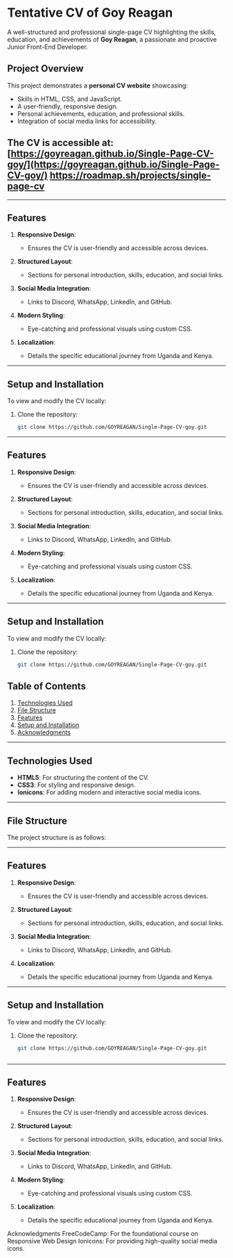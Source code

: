 # Tentative CV of Goy Reagan


A well-structured and professional single-page CV highlighting the skills, education, and achievements of **Goy Reagan**, a passionate and proactive Junior Front-End Developer.

## Project Overview

This project demonstrates a **personal CV website** showcasing:
- Skills in HTML, CSS, and JavaScript.
- A user-friendly, responsive design.
- Personal achievements, education, and professional skills.
- Integration of social media links for accessibility.

The CV is accessible at: [https://goyreagan.github.io/Single-Page-CV-goy/](https://goyreagan.github.io/Single-Page-CV-goy/)
https://roadmap.sh/projects/single-page-cv
---

---

## Features

1. **Responsive Design**:
   - Ensures the CV is user-friendly and accessible across devices.
   
2. **Structured Layout**:
   - Sections for personal introduction, skills, education, and social links.
   
3. **Social Media Integration**:
   - Links to Discord, WhatsApp, LinkedIn, and GitHub.

4. **Modern Styling**:
   - Eye-catching and professional visuals using custom CSS.

5. **Localization**:
   - Details the specific educational journey from Uganda and Kenya.

---

## Setup and Installation

To view and modify the CV locally:

1. Clone the repository:
   ```bash
   git clone https://github.com/GOYREAGAN/Single-Page-CV-goy.git
---

## Features

1. **Responsive Design**:
   - Ensures the CV is user-friendly and accessible across devices.
   
2. **Structured Layout**:
   - Sections for personal introduction, skills, education, and social links.
   
3. **Social Media Integration**:
   - Links to Discord, WhatsApp, LinkedIn, and GitHub.

4. **Modern Styling**:
   - Eye-catching and professional visuals using custom CSS.

5. **Localization**:
   - Details the specific educational journey from Uganda and Kenya.

---

## Setup and Installation

To view and modify the CV locally:

1. Clone the repository:
   ```bash
   git clone https://github.com/GOYREAGAN/Single-Page-CV-goy.git

## Table of Contents

1. [Technologies Used](#technologies-used)
2. [File Structure](#file-structure)
3. [Features](#features)
4. [Setup and Installation](#setup-and-installation)
5. [Acknowledgments](#acknowledgments)

---

## Technologies Used

- **HTML5**: For structuring the content of the CV.
- **CSS3**: For styling and responsive design.
- **Ionicons**: For adding modern and interactive social media icons.

---

## File Structure

The project structure is as follows:

---

## Features

1. **Responsive Design**:
   - Ensures the CV is user-friendly and accessible across devices.
   
2. **Structured Layout**:
   - Sections for personal introduction, skills, education, and social links.
   
3. **Social Media Integration**:
   - Links to Discord, WhatsApp, LinkedIn, and GitHub.


4. **Localization**:
   - Details the specific educational journey from Uganda and Kenya.

---

## Setup and Installation

To view and modify the CV locally:

1. Clone the repository:
   ```bash
   git clone https://github.com/GOYREAGAN/Single-Page-CV-goy.git



---

## Features

1. **Responsive Design**:
   - Ensures the CV is user-friendly and accessible across devices.
   
2. **Structured Layout**:
   - Sections for personal introduction, skills, education, and social links.
   
3. **Social Media Integration**:
   - Links to Discord, WhatsApp, LinkedIn, and GitHub.

4. **Modern Styling**:
   - Eye-catching and professional visuals using custom CSS.

5. **Localization**:
   - Details the specific educational journey from Uganda and Kenya.

Acknowledgments
FreeCodeCamp: For the foundational course on Responsive Web Design
Ionicons: For providing high-quality social media icons.

